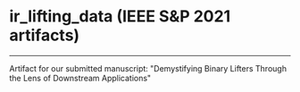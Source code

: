 # ir_lifting_data (IEEE S&P 2021 artifacts)

------

Artifact for our submitted manuscript: "Demystifying Binary Lifters Through the Lens of Downstream Applications"
